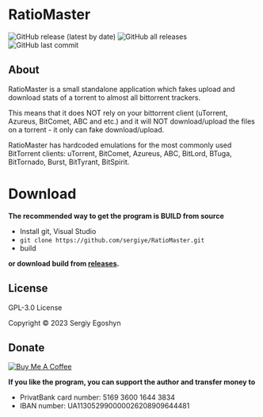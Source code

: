 # RatioMaster
![GitHub release (latest by date)](https://img.shields.io/github/v/release/sergiye/RatioMaster?style=plastic)
![GitHub all releases](https://img.shields.io/github/downloads/sergiye/RatioMaster/total?style=plastic)
![GitHub last commit](https://img.shields.io/github/last-commit/sergiye/RatioMaster?style=plastic)

## About

RatioMaster is a small standalone application which fakes upload and download stats of a torrent to almost all bittorrent trackers.

This means that it does NOT rely on your bittorrent client (uTorrent, Azureus, BitComet, ABC and etc.) and it will NOT download/upload the files on a torrent - it only can fake download/upload.

RatioMaster has hardcoded emulations for the most commonly used BitTorrent clients: uTorrent, BitComet, Azureus, ABC, BitLord, BTuga, BitTornado, Burst, BitTyrant, BitSpirit.

# Download

**The recommended way to get the program is BUILD from source**
- Install git, Visual Studio
- `git clone https://github.com/sergiye/RatioMaster.git`
- build

**or download build from <a href="https://github.com/sergiye/RatioMaster/releases">releases</a>.**

## License

GPL-3.0 License

Copyright © 2023 Sergiy Egoshyn

## Donate

<a href=https://www.buymeacoffee.com/sergiye>
<img src="https://www.buymeacoffee.com/assets/img/custom_images/yellow_img.png" alt="Buy Me A Coffee" style="height: auto !important;width: auto !important;" />
</a>

**If you like the program, you can support the author and transfer money to**
- PrivatBank card number: 5169 3600 1644 3834
- IBAN number: UA113052990000026208909644481
